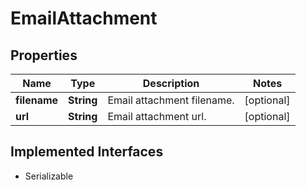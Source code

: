 

# EmailAttachment


## Properties

| Name | Type | Description | Notes |
|------------ | ------------- | ------------- | -------------|
|**filename** | **String** | Email attachment filename. |  [optional] |
|**url** | **String** | Email attachment url. |  [optional] |


## Implemented Interfaces

* Serializable


